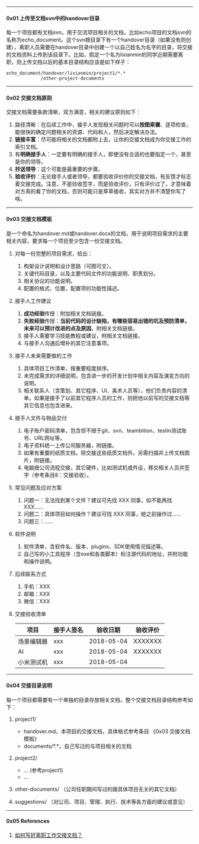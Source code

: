 
---

#### 0x01 上传至文档svn中的handover目录

每一个项目都有文档svn，用于交流项目相关的文档，比如echo项目的文档svn的名称为echo\_document。这个svn根目录下有一个handover目录（如果没有则创建），离职人员需要在handover目录中创建一个以自己姓名为名字的目录，将交接的文档资料上传到该目录下。比如，假定一个名为lixianmin的同学近期需要离职，则上传文档以后的基本目录结构应该是如下样子：

```
echo_document/handover/lixianmin/project1/*.*
             /other-project-documents
```

---

#### 0x02 交接文档原则

交接文档需要条款清晰，双方满意，相关的建议原则如下：

1. 路径清晰：在后续工作中，接手人发现相关问题时可以**按图索骥**、逐项检查，能很快的确定问题相关的资源、代码和人，然后决定解决办法。
2. **链接丰富**：尽可能将相关的文档都附上去，让你的交接文档成为你交接工作的索引文档。
3. 有**明确接手人**：一定要有明确的接手人，即使没有合适的也要指定一个，甚至是你的领导。
4. **抄送领导**：这个可能是最重要的步骤。
5. **验收评价**：无论接手人或者领导，都要验收评价你的交接文档，有反馈才标志着交接完成。注意，不是验收签字，而是验收评价，只有评价过了，才意味着对方真的看了你的文档，否则可能只是草草接收，其实对方并不清楚你写了啥。

---

#### 0x03 交接文档模板

是一个命名为handover.md或handover.docx的文档，用于说明项目需求的主要相关内容，要求每一个项目至少包含一份交接文档。

1. 对每一份完整的项目需求，给出：  
   1. 构架设计说明和设计思路（可图可文）。  
   2. 关键代码目录，以及主要代码文件的功能说明、职责划分。  
   3. 相关协议的功能说明。  
   4. 配置的格式、位置，配置项的功能性描述。

2. 接手人工作建议  
   1. **成功经验**传授：附加相关文档链接。  
   2. **失败经验**传授：**当前代码的设计缺陷，有哪些容易出错的坑及预防清单，未来可以预计改进的点及原因**，附相关文档链接。  
   3. 接手人需要学习技能教程或建议，附相关文档链接。  
   4. 与接手人沟通后增补的其它注意事项。

3. 接手人未来需要做的工作  
   1. 具体项目工作清单，按重要程度排序。  
   2. 未完成需求的详细说明，包含进一步的开发计划中相关内容及演变方向的说明。  
   3. 相关联系人（含策划、其它程序、UI、美术人员等），他们负责内容的清单。如果是接手了以前其它程序人员的工作，则把他以前写的交接文档等其它信息也包含进来。

4. 接手人文件与物品交付  
   1. 电子账户密码清单，包含但不限于git、svn、teambition、testin测试账号、URL网址等。  
   2. 电子资料统一上传公司服务器，附链接。  
   3. 如果有重要的纸质文档，除交接这些纸质文档外，另需扫描并上传文档图片，附链接。  
   4. 电脑按公司流程交接，其它硬件，比如测试机或外设，移交相关人员并签字（参考条目8：交接验收）。

5. 常见问题及应对方案  
   1. 问题一：无法找到某个文件？建议可先找 XXX 同事，如不能再找 XXX……  
   2. 问题二：具体项目如何操作？建议可找 XXX 同事，她之前操作过……  
   3. 问题三：……

6. 软件说明  
   1. 软件清单，含软件名、版本、plugins、SDK使用情况描述等。  
   3. 自己写的小工具程序（含exe和各类脚本）标注源代码的地址，并附功能和操作说明。

7. 后续联系方式  
   1. 手机：XXX  
   2. 邮箱：XXX  
   3. 微信：XXX

8. 交接验收清单

   | 项目 | 接手人签名 | 验收日期 | 验收评价 |
   | --- | --- | --- | --- |
   | 场景编辑器 | xxx | 2018-05-04 | XXXXXXX |
   | AI | xxx | 2018-05-04 | XXXXXXX |
   | 小米测试机 | xxx | 2018-05-04 |  |

---

#### 0x04 交接目录说明

每一个项目都需要有一个单独的目录存放相关文档，整个交接文档目录结构参考如下：

1. project1/
   * handover.md，本项目的交接文档，具体格式参考条目 《0x03 交接文档模板》
   * documents/\*.\*，自己写过的与项目相关的文档
2. project2/
   * ... \(参考project1\)
   * ...
3. other-documents/ （公司任职期间写过的跟具体项目无关的其它文档）

4. suggestions/  （对公司、项目、管理、执行、技术等各方面的建议或意见）

---

#### 0x05 References

1. [如何写好离职工作交接文档？](https://zhuanlan.zhihu.com/p/27434051)



